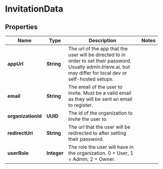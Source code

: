

# InvitationData


## Properties

| Name | Type | Description | Notes |
|------------ | ------------- | ------------- | -------------|
|**appUrl** | **String** | The url of the app that the user will be directed to in order to set their password. Usually admin.trieve.ai, but may differ for local dev or self-hosted setups. |  |
|**email** | **String** | The email of the user to invite. Must be a valid email as they will be sent an email to register. |  |
|**organizationId** | **UUID** | The id of the organization to invite the user to. |  |
|**redirectUri** | **String** | The url that the user will be redirected to after setting their password. |  |
|**userRole** | **Integer** | The role the user will have in the organization. 0 &#x3D; User, 1 &#x3D; Admin, 2 &#x3D; Owner. |  |



